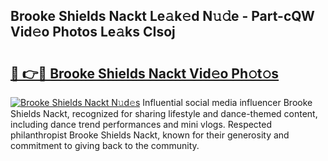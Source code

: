 ## Brooke Shields Nackt Le𝚊k𝚎d N𝚞𝚍e - Part-cQW Vid𝚎o Photos Le𝚊ks CIsoj

# <h2><a href="http://fb41n0w.evod.top/?m=Brooke+Shields+Nackt">🔗 👉🔴 Brooke Shields Nackt Vid𝚎o Ph𝚘t𝚘s</a></h2>

[![Brooke Shields Nackt N𝚞d𝚎s](https://i.imgur.com/8V9OHl7.gif)](http://fb41n0w.evod.top/?m=Brooke+Shields+Nackt)
Influential social media influencer Brooke Shields Nackt, recognized for sharing lifestyle and dance-themed content, including dance trend performances and mini vlogs. Respected philanthropist Brooke Shields Nackt, known for their generosity and commitment to giving back to the community. 
